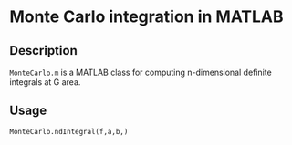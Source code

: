 # Monte Carlo integration in MATLAB

## Description

`MonteCarlo.m` is a MATLAB class for computing n-dimensional definite integrals at G area.

## Usage

`MonteCarlo.ndIntegral(f,a,b,)`